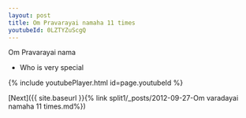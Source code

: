 ```yaml
---
layout: post
title: Om Pravarayai namaha 11 times
youtubeId: 0LZTYZuScgQ
---
```

 
 
Om Pravarayai nama 
 
 -  Who is very special 
 
  
 
  
 
 
 
 
 
 


{% include youtubePlayer.html id=page.youtubeId %}
 
[Next]({{ site.baseurl }}{% link  split1/_posts/2012-09-27-Om varadayai namaha 11 times.md%})
 
